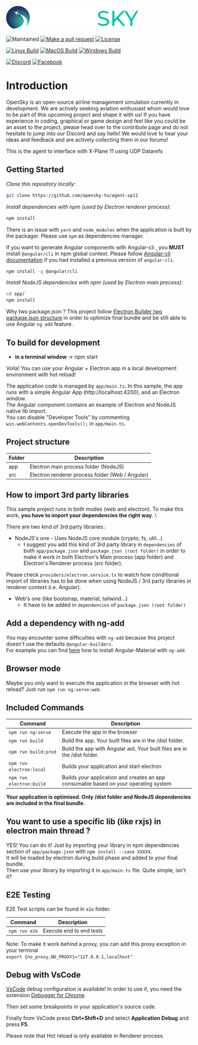 <img src="https://raw.githubusercontent.com/opensky-to/branding/master/png/OpenSkyLogo_Banner64.png" placeholder="OpenSky" />

![Maintained][maintained-badge]
[![Make a pull request][prs-badge]][prs]
[![License][license-badge]](LICENSE.md)

[![Linux Build][linux-build-badge]][linux-build]
[![MacOS Build][macos-build-badge]][macos-build]
[![Windows Build][windows-build-badge]][windows-build]

[![Discord](https://img.shields.io/discord/837475420923756544.svg?label=&logo=discord&logoColor=ffffff&color=7389D8&labelColor=6A7EC2)](https://discord.com/invite/eR3yePrj79)
[![Facebook](https://img.shields.io/badge/-OpenSky-e84393?label=&logo=facebook&logoColor=ffffff&color=6399AE&labelColor=00C2CB)](https://www.facebook.com/Opensky.to/)

# Introduction

OpenSky is an open-source airline management simulation currently in development. We are actively seeking aviation enthusiast whom would love to be part of this upcoming project and shape it with us! If you have experience in coding, graphical or game design and feel like you could be an asset to the project, please head over to the contribute page and do not hesitate to jump into our Discord and say hello! We would love to hear your ideas and feedback and are actively collecting them in our forums!

This is the agent to interface with X-Plane 11 using UDP Datarefs

## Getting Started

_Clone this repository locally:_

```bash
git clone https://github.com/opensky-to/agent-xp11
```

_Install dependencies with npm (used by Electron renderer process):_

```bash
npm install
```

There is an issue with `yarn` and `node_modules` when the application is built by the packager. Please use `npm` as dependencies manager.

If you want to generate Angular components with Angular-cli , you **MUST** install `@angular/cli` in npm global context.
Please follow [Angular-cli documentation](https://github.com/angular/angular-cli) if you had installed a previous version of `angular-cli`.

```bash
npm install -g @angular/cli
```

_Install NodeJS dependencies with npm (used by Electron main process):_

```bash
cd app/
npm install
```

Why two package.json ? This project follow [Electron Builder two package.json structure](https://www.electron.build/tutorials/two-package-structure) in order to optimize final bundle and be still able to use Angular `ng add` feature.

## To build for development

- **in a terminal window** -> npm start

Voila! You can use your Angular + Electron app in a local development environment with hot reload!

The application code is managed by `app/main.ts`. In this sample, the app runs with a simple Angular App (http://localhost:4200), and an Electron window. \
The Angular component contains an example of Electron and NodeJS native lib import. \
You can disable "Developer Tools" by commenting `win.webContents.openDevTools();` in `app/main.ts`.

## Project structure

| Folder | Description                                      |
| ------ | ------------------------------------------------ |
| app    | Electron main process folder (NodeJS)            |
| src    | Electron renderer process folder (Web / Angular) |

## How to import 3rd party libraries

This sample project runs in both modes (web and electron). To make this work, **you have to import your dependencies the right way**. \

There are two kind of 3rd party libraries :

- NodeJS's one - Uses NodeJS core module (crypto, fs, util...)
  - I suggest you add this kind of 3rd party library in `dependencies` of both `app/package.json` and `package.json (root folder)` in order to make it work in both Electron's Main process (app folder) and Electron's Renderer process (src folder).

Please check `providers/electron.service.ts` to watch how conditional import of libraries has to be done when using NodeJS / 3rd party libraries in renderer context (i.e. Angular).

- Web's one (like bootstrap, material, tailwind...)
  - It have to be added in `dependencies` of `package.json (root folder)`

## Add a dependency with ng-add

You may encounter some difficulties with `ng-add` because this project doesn't use the defaults `@angular-builders`. \
For example you can find [here](HOW_TO.md) how to install Angular-Material with `ng-add`.

## Browser mode

Maybe you only want to execute the application in the browser with hot reload? Just run `npm run ng:serve:web`.

## Included Commands

| Command                  | Description                                                                          |
| ------------------------ | ------------------------------------------------------------------------------------ |
| `npm run ng:serve`       | Execute the app in the browser                                                       |
| `npm run build`          | Build the app. Your built files are in the /dist folder.                             |
| `npm run build:prod`     | Build the app with Angular aot. Your built files are in the /dist folder.            |
| `npm run electron:local` | Builds your application and start electron                                           |
| `npm run electron:build` | Builds your application and creates an app consumable based on your operating system |

**Your application is optimised. Only /dist folder and NodeJS dependencies are included in the final bundle.**

## You want to use a specific lib (like rxjs) in electron main thread ?

YES! You can do it! Just by importing your library in npm dependencies section of `app/package.json` with `npm install --save XXXXX`. \
It will be loaded by electron during build phase and added to your final bundle. \
Then use your library by importing it in `app/main.ts` file. Quite simple, isn't it?

## E2E Testing

E2E Test scripts can be found in `e2e` folder.

| Command       | Description              |
| ------------- | ------------------------ |
| `npm run e2e` | Execute end to end tests |

Note: To make it work behind a proxy, you can add this proxy exception in your terminal  
`export {no_proxy,NO_PROXY}="127.0.0.1,localhost"`

## Debug with VsCode

[VsCode](https://code.visualstudio.com/) debug configuration is available! In order to use it, you need the extension [Debugger for Chrome](https://marketplace.visualstudio.com/items?itemName=msjsdiag.debugger-for-chrome).

Then set some breakpoints in your application's source code.

Finally from VsCode press **Ctrl+Shift+D** and select **Application Debug** and press **F5**.

Please note that Hot reload is only available in Renderer process.

[maintained-badge]: https://img.shields.io/badge/maintained-yes-brightgreen
[license-badge]: https://img.shields.io/badge/license-MIT-blue.svg
[license]: https://github.com/maximegris/angular-electron/blob/master/LICENSE.md
[prs-badge]: https://img.shields.io/badge/PRs-welcome-red.svg
[prs]: http://makeapullrequest.com
[linux-build-badge]: https://github.com/opensky-to/agent-xp11/workflows/Linux%20Build/badge.svg
[linux-build]: https://github.com/opensky-to/agent-xp11/actions?query=workflow%3A%22Linux+Build%22
[macos-build-badge]: https://github.com/opensky-to/agent-xp11/workflows/MacOS%20Build/badge.svg
[macos-build]: https://github.com/opensky-to/agent-xp11/actions?query=workflow%3A%22MacOS+Build%22
[windows-build-badge]: https://github.com/opensky-to/agent-xp11/workflows/Windows%20Build/badge.svg
[windows-build]: https://github.com/opensky-to/agent-xp11/actions?query=workflow%3A%22Windows+Build%22
